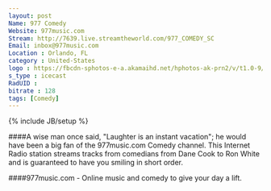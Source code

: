 ```yaml
---
layout: post
Name: 977 Comedy
Website: 977music.com 
Stream: http://7639.live.streamtheworld.com/977_COMEDY_SC
Email: inbox@977music.com
Location : Orlando, FL
category : United-States
logo : https://fbcdn-sphotos-e-a.akamaihd.net/hphotos-ak-prn2/v/t1.0-9/526559_10151962375105268_439941944_n.jpg?oh=a3acedf70db3ac616d01b2a9cb8bb0ff&oe=558414F5&__gda__=1433732959_91d97bf52c0bbdec001dcbf83d57f9ff
s_type : icecast
RadUID : 
bitrate : 128
tags: [Comedy]
---
```

{% include JB/setup %}

####A wise man once said, "Laughter is an instant vacation"; he would have been a big fan of the 977music.com Comedy channel. This Internet Radio station streams tracks from comedians from Dane Cook to Ron White and is guaranteed to have you smiling in short order.

####977music.com - Online music and comedy to give your day a lift. 